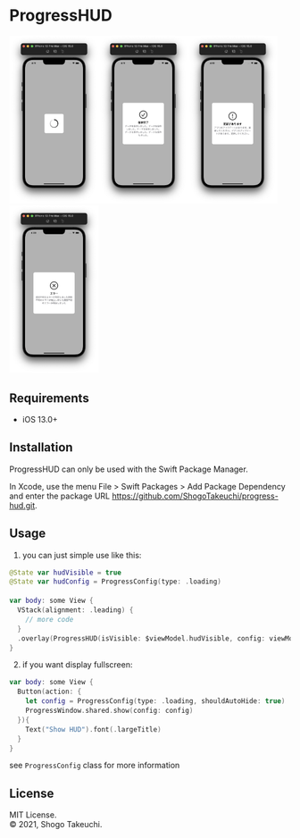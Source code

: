 # ProgressHUD

<img src="/documents/images/loading.png" width="160px"><img src="/documents/images/success.png" width="160px"><img src="/documents/images/warning.png" width="160px"><img src="/documents/images/error.png" width="160px">

## Requirements

* iOS 13.0+

## Installation

ProgressHUD can only be used with the Swift Package Manager.

In Xcode, use the menu File > Swift Packages > Add Package Dependency  
and enter the package URL https://github.com/ShogoTakeuchi/progress-hud.git.

## Usage

1. you can just simple use like this:

```swift
@State var hudVisible = true
@State var hudConfig = ProgressConfig(type: .loading)

var body: some View {
  VStack(alignment: .leading) {
    // more code
  }
  .overlay(ProgressHUD(isVisible: $viewModel.hudVisible, config: viewModel.hudConfig))
}
```

2. if you want display fullscreen:

```swift
var body: some View {
  Button(action: {
    let config = ProgressConfig(type: .loading, shouldAutoHide: true)
    ProgressWindow.shared.show(config: config)
  }){
    Text("Show HUD").font(.largeTitle)
  }
}
```

see `ProgressConfig` class for more information

## License

MIT License.  
© 2021, Shogo Takeuchi.
